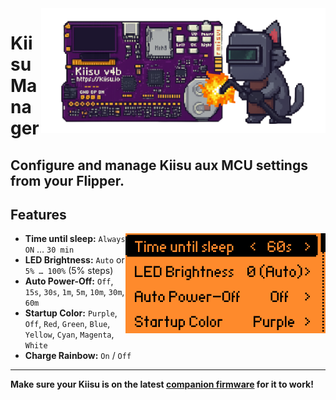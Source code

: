 <img src="./banner.png" alt="Kiisu Manager banner" align="right" height="200" />

# Kiisu Manager

Configure and manage Kiisu aux MCU settings from your Flipper.
---

## Features

  <img src="./Screenshot.png" align="right" alt="Kiisu menu screenshot" width="320" />

- **Time until sleep:** `Always ON` … `30 min`  
- **LED Brightness:** `Auto` or `5% … 100%` (5% steps)  
- **Auto Power-Off:** `Off`, `15s`, `30s`, `1m`, `5m`, `10m`, `30m`, `60m`  
- **Startup Color:** `Purple`, `Off`, `Red`, `Green`, `Blue`, `Yellow`, `Cyan`, `Magenta`, `White`  
- **Charge Rainbow:** `On` / `Off`

---

**Make sure your Kiisu is on the latest [companion firmware](https://github.com/twoelw/enhanced-kiisu4-fw/releases) for it to work!**
